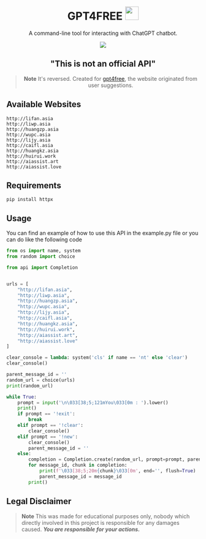 <div align="center">

  # GPT4FREE <img src="https://github.com/x404xx/GPT-Collections/assets/114883816/2d913459-7def-4744-8aea-201c6912f217" width="35px">

  A command-line tool for interacting with ChatGPT chatbot.

<img src="https://github.com/x404xx/GPT-Collections/assets/114883816/6769d182-7128-4690-bb25-e097dbd9c615" width="auto" height="auto">

## **"This is not an official API"**

> **Note**
> It's reversed. Created for [gpt4free](https://github.com/xtekky/gpt4free), the website originated from user suggestions.

</div>

## **Available Websites**

```
http://lifan.asia
http://liwp.asia
http://huangzp.asia
http://wupc.asia
http://lijy.asia
http://caifl.asia
http://huangkz.asia
http://huirui.work
http://aiassist.art
http://aiassist.love
```

## **Requirements**

```
pip install httpx
```

## **Usage**

You can find an example of how to use this API in the example.py file or you can do like the following code

```python
from os import name, system
from random import choice

from api import Completion


urls = [
    "http://lifan.asia",
    "http://liwp.asia",
    "http://huangzp.asia",
    "http://wupc.asia",
    "http://lijy.asia",
    "http://caifl.asia",
    "http://huangkz.asia",
    "http://huirui.work",
    "http://aiassist.art",
    "http://aiassist.love"
]

clear_console = lambda: system('cls' if name == 'nt' else 'clear')
clear_console()

parent_message_id = ''
random_url = choice(urls)
print(random_url)

while True:
    prompt = input('\n\033[38;5;121mYou\033[0m : ').lower()
    print()
    if prompt == '!exit':
        break
    elif prompt == '!clear':
        clear_console()
    elif prompt == '!new':
        clear_console()
        parent_message_id = ''
    else:
        completion = Completion.create(random_url, prompt=prompt, parent_message_id=parent_message_id)
        for message_id, chunk in completion:
            print(f'\033[38;5;20m{chunk}\033[0m', end='', flush=True)
            parent_message_id = message_id
        print()

```

## **Legal Disclaimer**

> **Note**
> This was made for educational purposes only, nobody which directly involved in this project is responsible for any damages caused. **_You are responsible for your actions._**
